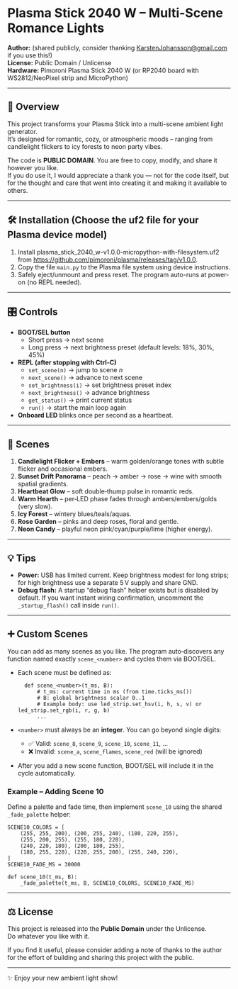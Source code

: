 # Plasma Stick 2040 W – Multi-Scene Romance Lights

**Author:** (shared publicly, consider thanking KarstenJohansson@gmail.com if you use this!)  
**License:** Public Domain / Unlicense  
**Hardware:** Pimoroni Plasma Stick 2040 W (or RP2040 board with WS2812/NeoPixel strip and MicroPython)

---

## 📖 Overview
This project transforms your Plasma Stick into a multi-scene ambient light generator.  
It’s designed for romantic, cozy, or atmospheric moods – ranging from candlelight flickers to icy forests to neon party vibes.

The code is **PUBLIC DOMAIN**. You are free to copy, modify, and share it however you like.  
If you do use it, I would appreciate a thank you — not for the code itself, but for the thought and care that went into creating it and making it available to others.

---

## 🛠 Installation (Choose the uf2 file for your Plasma device model)
1. Install plasma_stick_2040_w-v1.0.0-micropython-with-filesystem.uf2 from https://github.com/pimoroni/plasma/releases/tag/v1.0.0.
2. Copy the file `main.py` to the Plasma file system using device instructions.
3. Safely eject/unmount and press reset. The program auto-runs at power-on (no REPL needed).

---

## 🎛 Controls
- **BOOT/SEL button**
  - Short press → next scene
  - Long press  → next brightness preset (default levels: 18%, 30%, 45%)
- **REPL (after stopping with Ctrl‑C)**
  - `set_scene(n)` → jump to scene *n*
  - `next_scene()` → advance to next scene
  - `set_brightness(i)` → set brightness preset index
  - `next_brightness()` → advance brightness
  - `get_status()` → print current status
  - `run()` → start the main loop again
- **Onboard LED** blinks once per second as a heartbeat.

---

## 🌈 Scenes
1. **Candlelight Flicker + Embers** – warm golden/orange tones with subtle flicker and occasional embers.  
2. **Sunset Drift Panorama** – peach → amber → rose → wine with smooth spatial gradients.  
3. **Heartbeat Glow** – soft double‑thump pulse in romantic reds.  
4. **Warm Hearth** – per‑LED phase fades through ambers/embers/golds (very slow).  
5. **Icy Forest** – wintery blues/teals/aquas.  
6. **Rose Garden** – pinks and deep roses, floral and gentle.  
7. **Neon Candy** – playful neon pink/cyan/purple/lime (higher energy).

---

## 💡 Tips
- **Power:** USB has limited current. Keep brightness modest for long strips; for high brightness use a separate 5 V supply and share GND.
- **Debug flash:** A startup “debug flash” helper exists but is disabled by default. If you want instant wiring confirmation, uncomment the `_startup_flash()` call inside `run()`.

---

## ➕ Custom Scenes
You can add as many scenes as you like. The program auto‑discovers any function named exactly `scene_<number>` and cycles them via BOOT/SEL.

- Each scene must be defined as:

        def scene_<number>(t_ms, B):
            # t_ms: current time in ms (from time.ticks_ms())
            # B: global brightness scalar 0..1
            # Example body: use led_strip.set_hsv(i, h, s, v) or led_strip.set_rgb(i, r, g, b)
            ...

- `<number>` must always be an **integer**. You can go beyond single digits:
  - ✅ Valid: `scene_8`, `scene_9`, `scene_10`, `scene_11`, …
  - ❌ Invalid: `scene_a`, `scene_flames`, `scene_red` (will be ignored)

- After you add a new scene function, BOOT/SEL will include it in the cycle automatically.

### Example – Adding Scene 10
Define a palette and fade time, then implement `scene_10` using the shared `_fade_palette` helper:

    SCENE10_COLORS = [
        (255, 255, 200), (200, 255, 240), (180, 220, 255),
        (255, 200, 255), (255, 180, 220),
        (240, 220, 180), (200, 180, 255),
        (180, 255, 220), (220, 255, 200), (255, 240, 220),
    ]
    SCENE10_FADE_MS = 30000

    def scene_10(t_ms, B):
        _fade_palette(t_ms, B, SCENE10_COLORS, SCENE10_FADE_MS)

---

## ⚖️ License
This project is released into the **Public Domain** under the Unlicense.  
Do whatever you like with it.

If you find it useful, please consider adding a note of thanks to the author for the effort of building and sharing this project with the public.

---

✨ Enjoy your new ambient light show!
